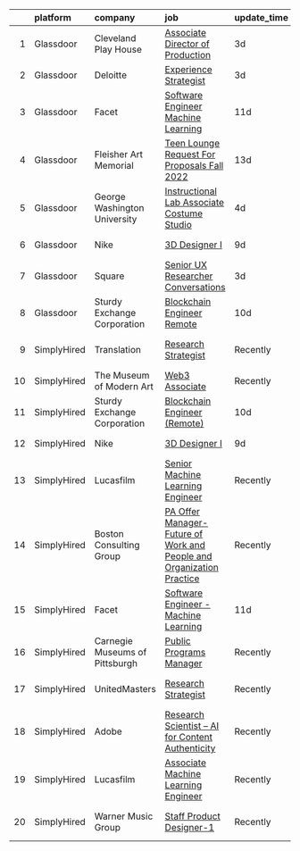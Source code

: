 

|    | platform    | company                        | job                                                                                                                                                                                                                                                                                                           | update_time   | location                 |
|---:|:------------|:-------------------------------|:--------------------------------------------------------------------------------------------------------------------------------------------------------------------------------------------------------------------------------------------------------------------------------------------------------------|:--------------|:-------------------------|
|  1 | Glassdoor   | Cleveland Play House           | [Associate Director of Production](https://www.glassdoor.com/partner/jobListing.htm?pos=104&ao=1136043&s=58&guid=00000181a3eec1d791443f1b507e9838&src=GD_JOB_AD&t=SR&vt=w&ea=1&cs=1_8a82fac3&cb=1656312742535&jobListingId=1007960786071&jrtk=3-0-1g6hutgg4khr3801-1g6hutggmk262800-492d530367282d36-)        | 3d            | Cleveland, OH            |
|  2 | Glassdoor   | Deloitte                       | [Experience Strategist](https://www.glassdoor.com/partner/jobListing.htm?pos=105&ao=1136043&s=58&guid=00000181a3eec1d791443f1b507e9838&src=GD_JOB_AD&t=SR&vt=w&cs=1_1cfc89ac&cb=1656312742535&jobListingId=1007958459453&jrtk=3-0-1g6hutgg4khr3801-1g6hutggmk262800-90b21840f0137d89-)                        | 3d            | Seattle, WA              |
|  3 | Glassdoor   | Facet                          | [Software Engineer   Machine Learning](https://www.glassdoor.com/partner/jobListing.htm?pos=101&ao=1136043&s=58&guid=00000181a3eec1d791443f1b507e9838&src=GD_JOB_AD&t=SR&vt=w&ea=1&cs=1_867a265a&cb=1656312742535&jobListingId=1007942852875&jrtk=3-0-1g6hutgg4khr3801-1g6hutggmk262800-d72e5880989bd4aa-)    | 11d           | San Francisco, CA        |
|  4 | Glassdoor   | Fleisher Art Memorial          | [Teen Lounge Request For Proposals  Fall 2022](https://www.glassdoor.com/partner/jobListing.htm?pos=107&ao=1136043&s=58&guid=00000181a3eec1d791443f1b507e9838&src=GD_JOB_AD&t=SR&vt=w&cs=1_05187a5c&cb=1656312742535&jobListingId=1007936990220&jrtk=3-0-1g6hutgg4khr3801-1g6hutggmk262800-7b0154a93d835f49-) | 13d           | Philadelphia, PA         |
|  5 | Glassdoor   | George Washington University   | [Instructional Lab Associate  Costume Studio](https://www.glassdoor.com/partner/jobListing.htm?pos=106&ao=1136043&s=58&guid=00000181a3eec1d791443f1b507e9838&src=GD_JOB_AD&t=SR&vt=w&cs=1_9150f5c5&cb=1656312742536&jobListingId=1007956896837&jrtk=3-0-1g6hutgg4khr3801-1g6hutggmk262800-8ff18217726aa439-)  | 4d            | United States            |
|  6 | Glassdoor   | Nike                           | [3D Designer I](https://www.glassdoor.com/partner/jobListing.htm?pos=103&ao=1136043&s=58&guid=00000181a3eec1d791443f1b507e9838&src=GD_JOB_AD&t=SR&vt=w&cs=1_772617d4&cb=1656312742535&jobListingId=1007947826288&jrtk=3-0-1g6hutgg4khr3801-1g6hutggmk262800-612dfb3f0eb8356f-)                                | 9d            | Beaverton, OR            |
|  7 | Glassdoor   | Square                         | [Senior UX Researcher  Conversations](https://www.glassdoor.com/partner/jobListing.htm?pos=108&ao=1136043&s=58&guid=00000181a3eec1d791443f1b507e9838&src=GD_JOB_AD&t=SR&vt=w&cs=1_5908425a&cb=1656312742536&jobListingId=1007960814130&jrtk=3-0-1g6hutgg4khr3801-1g6hutggmk262800-635632c59c92a8bc-)          | 3d            | Seattle, WA              |
|  8 | Glassdoor   | Sturdy Exchange Corporation    | [Blockchain Engineer  Remote ](https://www.glassdoor.com/partner/jobListing.htm?pos=102&ao=1136043&s=58&guid=00000181a3eec1d791443f1b507e9838&src=GD_JOB_AD&t=SR&vt=w&ea=1&cs=1_aacc3dc3&cb=1656312742535&jobListingId=1007945004698&jrtk=3-0-1g6hutgg4khr3801-1g6hutggmk262800-cfbd5654e5418373-)            | 10d           | Remote                   |
|  9 | SimplyHired | Translation                    | [Research Strategist](https://www.simplyhired.com/job/QhlNO6tzMwLs37zg_ddKmO4yszqOHywEf52ejSJjLxlJv-xSNn1VpQ?q=generative+artist)                                                                                                                                                                             | Recently      | San Francisco, CA        |
| 10 | SimplyHired | The Museum of Modern Art       | [Web3 Associate](https://www.simplyhired.com/job/YuKI2tqG1D95R1pZjD5X4TDL5EorwMNgW-VnZr6KMSpp97UaGBSgSg?q=generative+artist)                                                                                                                                                                                  | Recently      | New York, NY             |
| 11 | SimplyHired | Sturdy Exchange Corporation    | [Blockchain Engineer (Remote)](https://www.simplyhired.com/job/3BwqJPIdK7E5l0x4vve269i55q-fYQUee5Yc2Im0XNmUQOBc7_Va4A?q=generative+artist)                                                                                                                                                                    | 10d           | Remote                   |
| 12 | SimplyHired | Nike                           | [3D Designer I](https://www.simplyhired.com/job/VIQl9bidPdjdl0kOo8f4Xb6lk-Uf1P7aGtvTl07Ays0ZyFkZ8ibgWA?q=generative+artist)                                                                                                                                                                                   | 9d            | Beaverton, OR            |
| 13 | SimplyHired | Lucasfilm                      | [Senior Machine Learning Engineer](https://www.simplyhired.com/job/K1xv_KNl6o0_xGy8jMyw7_AS1ts7LiE9uyXiXnJlZiz7U0TOKj37fw?q=generative+artist)                                                                                                                                                                | Recently      | San Francisco, CA        |
| 14 | SimplyHired | Boston Consulting Group        | [PA Offer Manager- Future of Work and People and Organization Practice](https://www.simplyhired.com/job/tBX2_L-7tcSIqoCrmpZU4TI6UR_o09zfLUVsWh2U0ixBcFnehF-HMQ?q=generative+artist)                                                                                                                           | Recently      | Chicago, IL              |
| 15 | SimplyHired | Facet                          | [Software Engineer - Machine Learning](https://www.simplyhired.com/job/rRl7LpYqGiIowLAwzbrNzMgXtXTFbKgtp-z9fo66PKEqX4Q6nYlO_w?q=generative+artist)                                                                                                                                                            | 11d           | San Francisco, CA        |
| 16 | SimplyHired | Carnegie Museums of Pittsburgh | [Public Programs Manager](https://www.simplyhired.com/job/rQF1LoeM8u6vDS4VVCsI7G01TKx5Brvg2PmHhYY2isCKOHmxvrvkWA?q=generative+artist)                                                                                                                                                                         | Recently      | Pittsburgh, PA           |
| 17 | SimplyHired | UnitedMasters                  | [Research Strategist](https://www.simplyhired.com/job/8XM5DpGjYzxSQZvpz__rV21LPdlP8huVLxt47BNjIvSePkgehAk8zQ?q=generative+artist)                                                                                                                                                                             | Recently      | San Francisco, CA        |
| 18 | SimplyHired | Adobe                          | [Research Scientist – AI for Content Authenticity](https://www.simplyhired.com/job/sHB9V-ER0zPVYgbqHVudXt99S-g9K09ZGD1KyeFfKQG5rn1JaTWF8Q?q=generative+artist)                                                                                                                                                | Recently      | San Jose, CA             |
| 19 | SimplyHired | Lucasfilm                      | [Associate Machine Learning Engineer](https://www.simplyhired.com/job/XJTtzorP-cvC9W-T4C3Nbsj0BMgIlQp6ZwvKdhPLZqUll3uPYTuIAQ?q=generative+artist)                                                                                                                                                             | Recently      | San Francisco, CA        |
| 20 | SimplyHired | Warner Music Group             | [Staff Product Designer-1](https://www.simplyhired.com/job/Rx3QVpdtMgRFeZ_Jq3WKPJJ7jLDegkvmHHZuGX1n-oprxs58NT_p3g?q=generative+artist)                                                                                                                                                                        | Recently      | Broadway, VA +1 location |